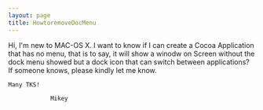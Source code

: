 ```yaml
---
layout: page
title: HowtoremoveDocMenu
---
```




Hi,
    I'm new to MAC-OS X. 
    I want to know if I can create a Cocoa Application that has no menu, that is to say, it will show a winodw on Screen without the dock menu showed but a dock icon that can switch between applications?
    If someone knows, please kindly let me know.

    Many TKS!

                Mikey

